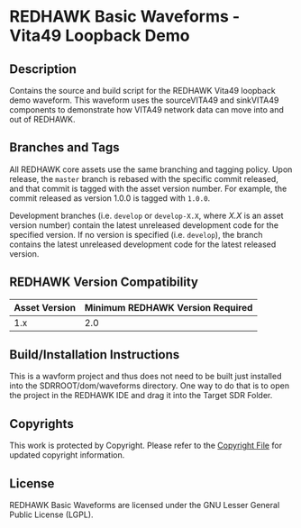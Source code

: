 # REDHAWK Basic Waveforms - Vita49 Loopback Demo
 
## Description

Contains the source and build script for the REDHAWK Vita49 loopback demo
waveform. This waveform uses the sourceVITA49 and sinkVITA49 components to
demonstrate how VITA49 network data can move into and out of REDHAWK.

## Branches and Tags

All REDHAWK core assets use the same branching and tagging policy. Upon release,
the `master` branch is rebased with the specific commit released, and that
commit is tagged with the asset version number. For example, the commit released
as version 1.0.0 is tagged with `1.0.0`.

Development branches (i.e. `develop` or `develop-X.X`, where *X.X* is an asset
version number) contain the latest unreleased development code for the specified
version. If no version is specified (i.e. `develop`), the branch contains the
latest unreleased development code for the latest released version.

## REDHAWK Version Compatibility

| Asset Version | Minimum REDHAWK Version Required |
| ------------- | -------------------------------- |
| 1.x           | 2.0                              |

## Build/Installation Instructions
This is a wavform project and thus does not need to be built just installed into
the SDRROOT/dom/waveforms directory. One way to do that is to open the project
in the REDHAWK IDE and drag it into the Target SDR Folder.

 
## Copyrights

This work is protected by Copyright. Please refer to the
[Copyright File](COPYRIGHT) for updated copyright information.

## License

REDHAWK Basic Waveforms are licensed under the GNU Lesser General Public License
(LGPL).
